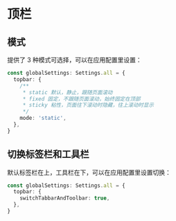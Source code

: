 # 顶栏

## 模式

提供了 3 种模式可选择，可以在应用配置里设置：

```ts {2-8}
const globalSettings: Settings.all = {
  topbar: {
    /**
     * static 默认，静止，跟随页面滚动
     * fixed 固定，不跟随页面滚动，始终固定在顶部
     * sticky 粘性，页面往下滚动时隐藏，往上滚动时显示
     */
    mode: 'static',
  },
}
```

<ZoomImg src="/topbar.gif" />

## 切换标签栏和工具栏 <sup class="pro-badge" />

默认标签栏在上，工具栏在下，可以在应用配置里设置切换：

```ts {2-4}
const globalSettings: Settings.all = {
  topbar: {
    switchTabbarAndToolbar: true,
  },
}
```

<ZoomImg src="/topbar-switchaabbarandtoolbar.gif" />